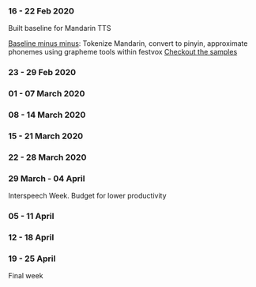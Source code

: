 
### 16 - 22 Feb 2020

Built baseline for Mandarin TTS


[Baseline minus minus](https://github.com/festvox/festvox/blob/master/challenges/blizzard2020/v1/local/train_phones.py): Tokenize Mandarin, convert to pinyin, approximate phonemes using grapheme tools within festvox [Checkout the samples](http://tts.speech.cs.cmu.edu/rsk/challenges/blizzard2020/exp/baseline.html)


### 23 - 29 Feb 2020


### 01 - 07 March 2020

### 08 - 14 March 2020

### 15 - 21 March 2020

### 22 - 28 March 2020

### 29 March - 04 April

Interspeech Week. Budget for lower productivity

### 05 - 11 April

### 12 - 18 April

### 19 - 25 April

Final week

